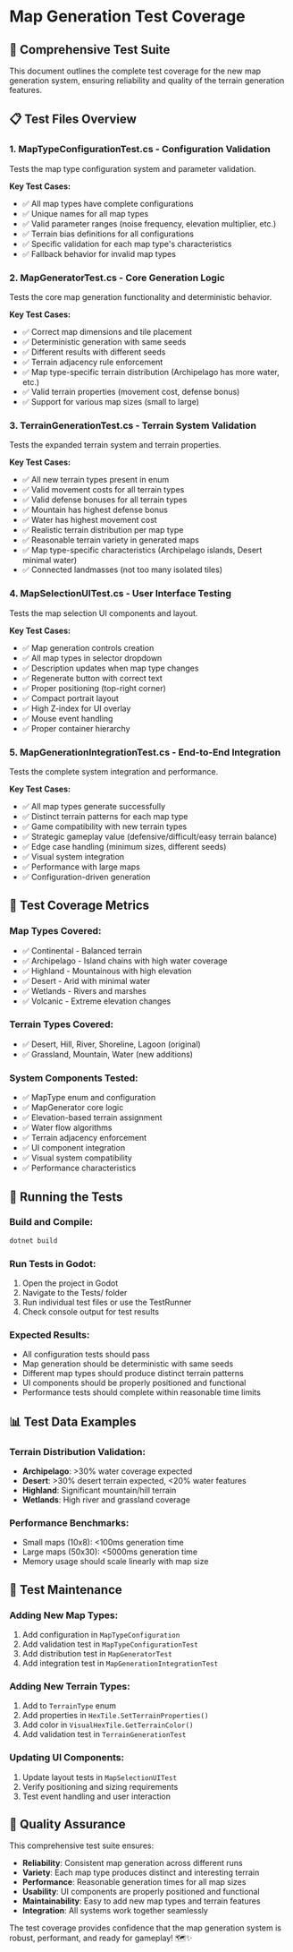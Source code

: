 # Map Generation Test Coverage

## 🧪 **Comprehensive Test Suite**

This document outlines the complete test coverage for the new map generation system, ensuring reliability and quality of the terrain generation features.

## 📋 **Test Files Overview**

### 1. **MapTypeConfigurationTest.cs** - Configuration Validation
Tests the map type configuration system and parameter validation.

**Key Test Cases:**
- ✅ All map types have complete configurations
- ✅ Unique names for all map types  
- ✅ Valid parameter ranges (noise frequency, elevation multiplier, etc.)
- ✅ Terrain bias definitions for all configurations
- ✅ Specific validation for each map type's characteristics
- ✅ Fallback behavior for invalid map types

### 2. **MapGeneratorTest.cs** - Core Generation Logic
Tests the core map generation functionality and deterministic behavior.

**Key Test Cases:**
- ✅ Correct map dimensions and tile placement
- ✅ Deterministic generation with same seeds
- ✅ Different results with different seeds
- ✅ Terrain adjacency rule enforcement
- ✅ Map type-specific terrain distribution (Archipelago has more water, etc.)
- ✅ Valid terrain properties (movement cost, defense bonus)
- ✅ Support for various map sizes (small to large)

### 3. **TerrainGenerationTest.cs** - Terrain System Validation
Tests the expanded terrain system and terrain properties.

**Key Test Cases:**
- ✅ All new terrain types present in enum
- ✅ Valid movement costs for all terrain types
- ✅ Valid defense bonuses for all terrain types
- ✅ Mountain has highest defense bonus
- ✅ Water has highest movement cost
- ✅ Realistic terrain distribution per map type
- ✅ Reasonable terrain variety in generated maps
- ✅ Map type-specific characteristics (Archipelago islands, Desert minimal water)
- ✅ Connected landmasses (not too many isolated tiles)

### 4. **MapSelectionUITest.cs** - User Interface Testing
Tests the map selection UI components and layout.

**Key Test Cases:**
- ✅ Map generation controls creation
- ✅ All map types in selector dropdown
- ✅ Description updates when map type changes
- ✅ Regenerate button with correct text
- ✅ Proper positioning (top-right corner)
- ✅ Compact portrait layout
- ✅ High Z-index for UI overlay
- ✅ Mouse event handling
- ✅ Proper container hierarchy

### 5. **MapGenerationIntegrationTest.cs** - End-to-End Integration
Tests the complete system integration and performance.

**Key Test Cases:**
- ✅ All map types generate successfully
- ✅ Distinct terrain patterns for each map type
- ✅ Game compatibility with new terrain types
- ✅ Strategic gameplay value (defensive/difficult/easy terrain balance)
- ✅ Edge case handling (minimum sizes, different seeds)
- ✅ Visual system integration
- ✅ Performance with large maps
- ✅ Configuration-driven generation

## 🎯 **Test Coverage Metrics**

### **Map Types Covered:**
- ✅ Continental - Balanced terrain
- ✅ Archipelago - Island chains with high water coverage
- ✅ Highland - Mountainous with high elevation
- ✅ Desert - Arid with minimal water
- ✅ Wetlands - Rivers and marshes
- ✅ Volcanic - Extreme elevation changes

### **Terrain Types Covered:**
- ✅ Desert, Hill, River, Shoreline, Lagoon (original)
- ✅ Grassland, Mountain, Water (new additions)

### **System Components Tested:**
- ✅ MapType enum and configuration
- ✅ MapGenerator core logic
- ✅ Elevation-based terrain assignment
- ✅ Water flow algorithms
- ✅ Terrain adjacency enforcement
- ✅ UI component integration
- ✅ Visual system compatibility
- ✅ Performance characteristics

## 🚀 **Running the Tests**

### **Build and Compile:**
```bash
dotnet build
```

### **Run Tests in Godot:**
1. Open the project in Godot
2. Navigate to the Tests/ folder
3. Run individual test files or use the TestRunner
4. Check console output for test results

### **Expected Results:**
- All configuration tests should pass
- Map generation should be deterministic with same seeds
- Different map types should produce distinct terrain patterns
- UI components should be properly positioned and functional
- Performance tests should complete within reasonable time limits

## 📊 **Test Data Examples**

### **Terrain Distribution Validation:**
- **Archipelago**: >30% water coverage expected
- **Desert**: >30% desert terrain expected, <20% water features
- **Highland**: Significant mountain/hill terrain
- **Wetlands**: High river and grassland coverage

### **Performance Benchmarks:**
- Small maps (10x8): <100ms generation time
- Large maps (50x30): <5000ms generation time
- Memory usage should scale linearly with map size

## 🔧 **Test Maintenance**

### **Adding New Map Types:**
1. Add configuration in `MapTypeConfiguration`
2. Add validation test in `MapTypeConfigurationTest`
3. Add distribution test in `MapGeneratorTest`
4. Add integration test in `MapGenerationIntegrationTest`

### **Adding New Terrain Types:**
1. Add to `TerrainType` enum
2. Add properties in `HexTile.SetTerrainProperties()`
3. Add color in `VisualHexTile.GetTerrainColor()`
4. Add validation test in `TerrainGenerationTest`

### **Updating UI Components:**
1. Update layout tests in `MapSelectionUITest`
2. Verify positioning and sizing requirements
3. Test event handling and user interaction

## 🎉 **Quality Assurance**

This comprehensive test suite ensures:
- **Reliability**: Consistent map generation across different runs
- **Variety**: Each map type produces distinct and interesting terrain
- **Performance**: Reasonable generation times for all map sizes
- **Usability**: UI components are properly positioned and functional
- **Maintainability**: Easy to add new map types and terrain features
- **Integration**: All systems work together seamlessly

The test coverage provides confidence that the map generation system is robust, performant, and ready for gameplay! 🗺️✨
